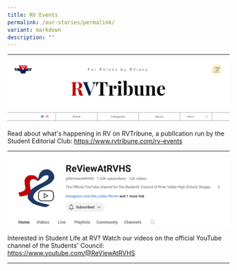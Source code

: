```yaml
---
title: RV Events
permalink: /our-stories/permalink/
variant: markdown
description: ""
---
```

-------------

![](/images/rvtribune.PNG)

Read about what's happening in RV on RVTribune, a publIcation run by the Student Editorial Club: https://www.rvtribune.com/rv-events

----------

![](/images/reviewatrvhs.PNG)

Interested in Student Life at RV? Watch our videos on the official YouTube channel of the Students' Council:
https://www.youtube.com/@ReViewAtRVHS

----------------

